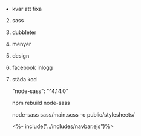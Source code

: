  * kvar att fixa

 2. sass 
 3. dubbleter
 4. menyer
 6. design
 7. facebook inlogg
 8. städa kod

    "node-sass": "^4.14.0"

    npm rebuild node-sass

    node-sass sass/main.scss -o public/stylesheets/

    <%- include("../includes/navbar.ejs")%>

